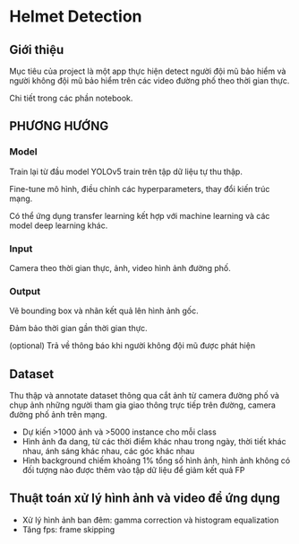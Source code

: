 # Helmet Detection

## Giới thiệu

Mục tiêu của project là một app thực hiện detect người đội mũ bảo hiểm và người không đội mũ bảo hiểm trên các video đường phố theo thời gian thực.

Chi tiết trong các phần notebook.

## PHƯƠNG HƯỚNG


### Model

Train lại từ đầu model YOLOv5 train trên tập dữ liệu tự thu thập.

Fine-tune mô hình, điều chỉnh các hyperparameters, thay đổi kiến trúc mạng.

Có thể ứng dụng transfer learning kết hợp với machine learning và các model deep learning khác.

### Input

Camera theo thời gian thực, ảnh, video hình ảnh đường phố.

### Output

Vẽ bounding box và nhãn kết quả lên hình ảnh gốc.

Đảm bảo thời gian gần thời gian thực.

(optional) Trả về thông báo khi người không đội mũ được phát hiện

## Dataset

Thu thập và annotate dataset thông qua cắt ảnh từ camera đường phố và chụp ảnh những người tham gia giao thông trực tiếp trên đường, camera đường phố ảnh trên mạng.
- Dự kiến >1000 ảnh và >5000 instance cho mỗi class
- Hình ảnh đa dang, từ các thời điểm khác nhau trong ngày, thời tiết khác nhau, ánh sáng khác nhau, các góc khác nhau
- Hình background chiếm khoảng 1% tổng số hình ảnh, hình ảnh không có đối tượng nào được thêm vào tập dữ liệu để giảm kết quả FP

## Thuật toán xử lý hình ảnh và video để ứng dụng

- Xử lý hình ảnh ban đêm: gamma correction và histogram equalization
- Tăng fps: frame skipping



